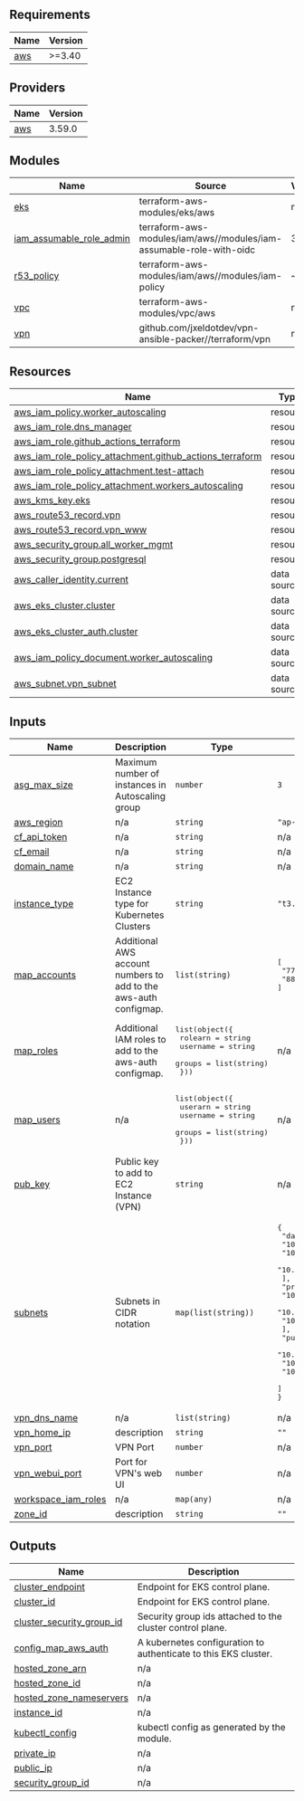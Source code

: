 ## Requirements

| Name | Version |
|------|---------|
| <a name="requirement_aws"></a> [aws](#requirement\_aws) | >=3.40 |

## Providers

| Name | Version |
|------|---------|
| <a name="provider_aws"></a> [aws](#provider\_aws) | 3.59.0 |

## Modules

| Name | Source | Version |
|------|--------|---------|
| <a name="module_eks"></a> [eks](#module\_eks) | terraform-aws-modules/eks/aws | n/a |
| <a name="module_iam_assumable_role_admin"></a> [iam\_assumable\_role\_admin](#module\_iam\_assumable\_role\_admin) | terraform-aws-modules/iam/aws//modules/iam-assumable-role-with-oidc | 3.6.0 |
| <a name="module_r53_policy"></a> [r53\_policy](#module\_r53\_policy) | terraform-aws-modules/iam/aws//modules/iam-policy | ~> 4.3 |
| <a name="module_vpc"></a> [vpc](#module\_vpc) | terraform-aws-modules/vpc/aws | n/a |
| <a name="module_vpn"></a> [vpn](#module\_vpn) | github.com/jxeldotdev/vpn-ansible-packer//terraform/vpn | n/a |

## Resources

| Name | Type |
|------|------|
| [aws_iam_policy.worker_autoscaling](https://registry.terraform.io/providers/hashicorp/aws/latest/docs/resources/iam_policy) | resource |
| [aws_iam_role.dns_manager](https://registry.terraform.io/providers/hashicorp/aws/latest/docs/resources/iam_role) | resource |
| [aws_iam_role.github_actions_terraform](https://registry.terraform.io/providers/hashicorp/aws/latest/docs/resources/iam_role) | resource |
| [aws_iam_role_policy_attachment.github_actions_terraform](https://registry.terraform.io/providers/hashicorp/aws/latest/docs/resources/iam_role_policy_attachment) | resource |
| [aws_iam_role_policy_attachment.test-attach](https://registry.terraform.io/providers/hashicorp/aws/latest/docs/resources/iam_role_policy_attachment) | resource |
| [aws_iam_role_policy_attachment.workers_autoscaling](https://registry.terraform.io/providers/hashicorp/aws/latest/docs/resources/iam_role_policy_attachment) | resource |
| [aws_kms_key.eks](https://registry.terraform.io/providers/hashicorp/aws/latest/docs/resources/kms_key) | resource |
| [aws_route53_record.vpn](https://registry.terraform.io/providers/hashicorp/aws/latest/docs/resources/route53_record) | resource |
| [aws_route53_record.vpn_www](https://registry.terraform.io/providers/hashicorp/aws/latest/docs/resources/route53_record) | resource |
| [aws_security_group.all_worker_mgmt](https://registry.terraform.io/providers/hashicorp/aws/latest/docs/resources/security_group) | resource |
| [aws_security_group.postgresql](https://registry.terraform.io/providers/hashicorp/aws/latest/docs/resources/security_group) | resource |
| [aws_caller_identity.current](https://registry.terraform.io/providers/hashicorp/aws/latest/docs/data-sources/caller_identity) | data source |
| [aws_eks_cluster.cluster](https://registry.terraform.io/providers/hashicorp/aws/latest/docs/data-sources/eks_cluster) | data source |
| [aws_eks_cluster_auth.cluster](https://registry.terraform.io/providers/hashicorp/aws/latest/docs/data-sources/eks_cluster_auth) | data source |
| [aws_iam_policy_document.worker_autoscaling](https://registry.terraform.io/providers/hashicorp/aws/latest/docs/data-sources/iam_policy_document) | data source |
| [aws_subnet.vpn_subnet](https://registry.terraform.io/providers/hashicorp/aws/latest/docs/data-sources/subnet) | data source |

## Inputs

| Name | Description | Type | Default | Required |
|------|-------------|------|---------|:--------:|
| <a name="input_asg_max_size"></a> [asg\_max\_size](#input\_asg\_max\_size) | Maximum number of instances in Autoscaling group | `number` | `3` | no |
| <a name="input_aws_region"></a> [aws\_region](#input\_aws\_region) | n/a | `string` | `"ap-southeast-2"` | no |
| <a name="input_cf_api_token"></a> [cf\_api\_token](#input\_cf\_api\_token) | n/a | `string` | n/a | yes |
| <a name="input_cf_email"></a> [cf\_email](#input\_cf\_email) | n/a | `string` | n/a | yes |
| <a name="input_domain_name"></a> [domain\_name](#input\_domain\_name) | n/a | `string` | n/a | yes |
| <a name="input_instance_type"></a> [instance\_type](#input\_instance\_type) | EC2 Instance type for Kubernetes Clusters | `string` | `"t3.small"` | no |
| <a name="input_map_accounts"></a> [map\_accounts](#input\_map\_accounts) | Additional AWS account numbers to add to the aws-auth configmap. | `list(string)` | <pre>[<br>  "777777777777",<br>  "888888888888"<br>]</pre> | no |
| <a name="input_map_roles"></a> [map\_roles](#input\_map\_roles) | Additional IAM roles to add to the aws-auth configmap. | <pre>list(object({<br>    rolearn  = string<br>    username = string<br>    groups   = list(string)<br>  }))</pre> | n/a | yes |
| <a name="input_map_users"></a> [map\_users](#input\_map\_users) | n/a | <pre>list(object({<br>    userarn  = string<br>    username = string<br>    groups   = list(string)<br>  }))</pre> | n/a | yes |
| <a name="input_pub_key"></a> [pub\_key](#input\_pub\_key) | Public key to add to EC2 Instance (VPN) | `string` | n/a | yes |
| <a name="input_subnets"></a> [subnets](#input\_subnets) | Subnets in CIDR notation | `map(list(string))` | <pre>{<br>  "database": [<br>    "10.0.11.0/24",<br>    "10.0.12.0/24",<br>    "10.0.13.0/24"<br>  ],<br>  "private": [<br>    "10.0.1.0/24",<br>    "10.0.2.0/24",<br>    "10.0.3.0/24"<br>  ],<br>  "public": [<br>    "10.0.101.0/24",<br>    "10.0.102.0/24",<br>    "10.0.103.0/24"<br>  ]<br>}</pre> | no |
| <a name="input_vpn_dns_name"></a> [vpn\_dns\_name](#input\_vpn\_dns\_name) | n/a | `list(string)` | n/a | yes |
| <a name="input_vpn_home_ip"></a> [vpn\_home\_ip](#input\_vpn\_home\_ip) | description | `string` | `""` | no |
| <a name="input_vpn_port"></a> [vpn\_port](#input\_vpn\_port) | VPN Port | `number` | n/a | yes |
| <a name="input_vpn_webui_port"></a> [vpn\_webui\_port](#input\_vpn\_webui\_port) | Port for VPN's web UI | `number` | n/a | yes |
| <a name="input_workspace_iam_roles"></a> [workspace\_iam\_roles](#input\_workspace\_iam\_roles) | n/a | `map(any)` | n/a | yes |
| <a name="input_zone_id"></a> [zone\_id](#input\_zone\_id) | description | `string` | `""` | no |

## Outputs

| Name | Description |
|------|-------------|
| <a name="output_cluster_endpoint"></a> [cluster\_endpoint](#output\_cluster\_endpoint) | Endpoint for EKS control plane. |
| <a name="output_cluster_id"></a> [cluster\_id](#output\_cluster\_id) | Endpoint for EKS control plane. |
| <a name="output_cluster_security_group_id"></a> [cluster\_security\_group\_id](#output\_cluster\_security\_group\_id) | Security group ids attached to the cluster control plane. |
| <a name="output_config_map_aws_auth"></a> [config\_map\_aws\_auth](#output\_config\_map\_aws\_auth) | A kubernetes configuration to authenticate to this EKS cluster. |
| <a name="output_hosted_zone_arn"></a> [hosted\_zone\_arn](#output\_hosted\_zone\_arn) | n/a |
| <a name="output_hosted_zone_id"></a> [hosted\_zone\_id](#output\_hosted\_zone\_id) | n/a |
| <a name="output_hosted_zone_nameservers"></a> [hosted\_zone\_nameservers](#output\_hosted\_zone\_nameservers) | n/a |
| <a name="output_instance_id"></a> [instance\_id](#output\_instance\_id) | n/a |
| <a name="output_kubectl_config"></a> [kubectl\_config](#output\_kubectl\_config) | kubectl config as generated by the module. |
| <a name="output_private_ip"></a> [private\_ip](#output\_private\_ip) | n/a |
| <a name="output_public_ip"></a> [public\_ip](#output\_public\_ip) | n/a |
| <a name="output_security_group_id"></a> [security\_group\_id](#output\_security\_group\_id) | n/a |
